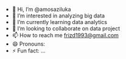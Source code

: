 - 👋 Hi, I’m @amosaziluka
- 👀 I’m interested in analyzing big data
- 🌱 I’m currently learning data analytics 
- 💞️ I’m looking to collaborate on data project 
- 📫 How to reach me frizd1993@gmail.com
- 😄 Pronouns: 
- ⚡ Fun fact: ...

<!---
amosaziluka/amosaziluka is a ✨ special ✨ repository because its `README.md` (this file) appears on your GitHub profile.
You can click the Preview link to take a look at your changes.
--->
